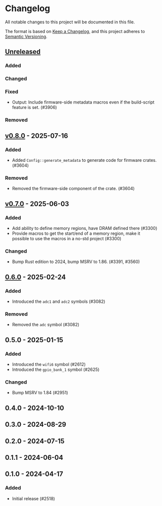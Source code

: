 # Changelog

All notable changes to this project will be documented in this file.

The format is based on [Keep a Changelog](https://keepachangelog.com/en/1.0.0/),
and this project adheres to [Semantic Versioning](https://semver.org/spec/v2.0.0.html).

## [Unreleased]

### Added


### Changed


### Fixed

- Output: Include firmware-side metadata macros even if the build-script feature is set. (#3906)

### Removed


## [v0.8.0] - 2025-07-16

### Added

- Added `Config::generate_metadata` to generate code for firmware crates. (#3604)

### Removed

- Removed the firmware-side component of the crate. (#3604)

## [v0.7.0] - 2025-06-03

### Added

- Add ability to define memory regions, have DRAM defined there (#3300)
- Provide macros to get the start/end of a memory region, make it possible to use the macros in a no-std project (#3300)

### Changed

- Bump Rust edition to 2024, bump MSRV to 1.86. (#3391, #3560)

## [0.6.0] - 2025-02-24

### Added

- Introduced the `adc1` and `adc2` symbols (#3082)

### Removed

- Removed the `adc` symbol (#3082)

## 0.5.0 - 2025-01-15

### Added

- Introduced the `wifi6` symbol (#2612)
- Introduced the `gpio_bank_1` symbol (#2625)

### Changed

- Bump MSRV to 1.84 (#2951)

## 0.4.0 - 2024-10-10

## 0.3.0 - 2024-08-29

## 0.2.0 - 2024-07-15

## 0.1.1 - 2024-06-04

## 0.1.0 - 2024-04-17

### Added

- Initial release (#2518)

[0.6.0]: https://github.com/esp-rs/esp-hal/releases/tag/esp-metadata-v0.6.0
[v0.7.0]: https://github.com/esp-rs/esp-hal/compare/esp-metadata-v0.6.0...esp-metadata-v0.7.0
[v0.8.0]: https://github.com/esp-rs/esp-hal/compare/esp-metadata-v0.7.0...esp-metadata-v0.8.0
[Unreleased]: https://github.com/esp-rs/esp-hal/compare/esp-metadata-v0.8.0...HEAD
